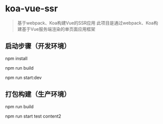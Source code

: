 # koa-vue-ssr

>基于webpack、Koa构建Vue的SSR应用
>此项目是通过webpack、Koa构建基于Vue服务端渲染的单页面应用框架

## 启动步骤（开发环境）
npm install

npm run build

npm run start:dev

## 打包构建（生产环境）
npm run build

npm run start
test content2
